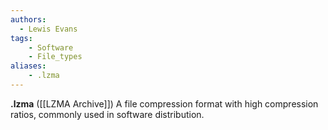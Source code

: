 ```yaml
---
authors:
  - Lewis Evans
tags:
    - Software
    - File_types
aliases:
    - .lzma
---
```

**.lzma** ([[LZMA Archive]]) A file compression format with high compression ratios, commonly used in software distribution.
